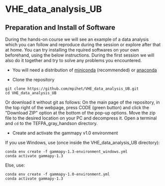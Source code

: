 # VHE_data_analysis_UB

## Preparation and Install of Software

During the hands-on course we will see an example of a data analysis which you can follow and reproduce during the session or explore after that at home. You can try installing the rquired softwares on your own beforehand, using the below instructions. During the first session we will also do it together and try to solve any problems you encountered.

- You will need a distribution of [miniconda](https://docs.conda.io/en/latest/miniconda.html) (recommended) or [anaconda](https://www.anaconda.com/distribution/#download-section)

- Clone the repository
```
git clone https://github.com/mpihet/VHE_data_analysis_UB.git
cd VHE_data_analysis_UB
```
Or download it without git as follows: On the main page of the repository, in the top right of the webpage, press CODE (green button) and click the "Download ZIP" option at the bottom of the pop-up options. Move the zip file to the desired location on your PC and decompress it. Open a terminal and `cd` to the TEFPA_gray_handson directory. 

- Create and activate the gammapy v1.0 environment

If you use Windows, use (once inside the VHE_data_analysis_UB directory):
```
conda env create -f gammapy-1.3-environment_windows.yml
conda activate gammapy-1.3
```
Else, use:
```
conda env create -f gammapy-1.0-environment.yml
conda activate gammapy-1.3
```
 
